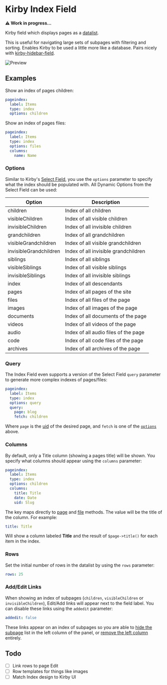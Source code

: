 # Kirby Index Field

**⚠️ Work in progress...**

Kirby field which displays pages as a [datalist](https://datatables.net/).

This is useful for navigating large sets of subpages with filtering and sorting. Enables Kirby to be used a little more like a database. Pairs nicely with [kirby-hidebar-field](https://github.com/jongacnik/kirby-hidebar-field).

![Preview](https://github.com/jongacnik/kirby-index-field/blob/master/preview.jpg?raw=true)

## Examples

Show an index of pages children:

```yaml
pageindex:
  label: Items
  type: index
  options: children
```

Show an index of pages files:

```yaml
pageindex:
  label: Items
  type: index
  options: files
  columns:
    name: Name
```

### Options

Similar to Kirby's [Select Field](https://getkirby.com/docs/cheatsheet/panel-fields/select), you use the `options` parameter to specify what the index should be populated with. All Dynamic Options from the Select Field can be used:

Option | Description
--- | ---
children  | Index of all children
visibleChildren | Index of all visible children
invisibleChildren | Index of all invisible children
grandchildren | Index of all grandchildren
visibleGrandchildren | Index of all visible grandchildren
invisibleGrandchildren | Index of all invisible grandchildren
siblings | Index of all siblings
visibleSiblings | Index of all visible siblings
invisibleSiblings | Index of all invisible siblings
index | Index of all descendants
pages | Index of all pages of the site
files | Index of all files of the page
images | Index of all images of the page
documents | Index of all documents of the page
videos | Index of all videos of the page
audio | Index of all audio files of the page
code | Index of all code files of the page
archives | Index of all archives of the page

### Query

The Index Field even supports a version of the Select Field `query` parameter to generate more complex indexes of pages/files:

```yaml
pageindex:
  label: Items
  type: index
  options: query
  query:
    page: blog
    fetch: children
```

Where `page` is the [uid](https://getkirby.com/docs/cheatsheet/page/uid) of the desired page, and `fetch` is one of the [`options`](#options) above.

### Columns

By default, only a Title column (showing a pages title) will be shown. You specify what columns should appear using the `columns` parameter:

```yaml
pageindex:
  label: Items
  type: index
  options: children
  columns:
    title: Title
    date: Date
    uid: Slug
```

The key maps directly to [page](https://getkirby.com/docs/cheatsheet#page) and [file](https://getkirby.com/docs/cheatsheet#file) methods. The value will be the title of the column. For example: 

```yaml
title: Title
```

Will show a column labeled **Title** and the result of `$page->title()` for each item in the index.

### Rows

Set the initial number of rows in the datalist by using the `rows` parameter:

```yaml
rows: 25
```

### Add/Edit Links

When showing an index of subpages (`children`, `visibleChildren` or `invisibleChildren`), Edit/Add links will appear next to the field label. You can disable these links using the `addedit` parameter:

```yaml
addedit: false
```

These links appear on an index of subpages so you are able to [hide the subpage](https://getkirby.com/docs/panel/blueprints/subpages-settings#hide-subpages) list in the left column of the panel, or [remove the left column](https://github.com/jongacnik/kirby-hidebar-field) entirely.

## Todo

- [ ] Link rows to page Edit
- [ ] Row templates for things like images
- [ ] Match Index design to Kirby UI
